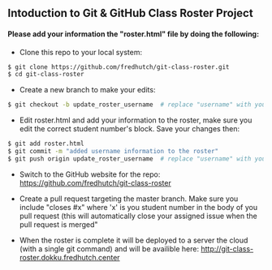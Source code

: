 ## Intoduction to Git & GitHub Class Roster Project

#### Please add your information the "roster.html" file by doing the following:

- Clone this repo to your local system:

```bash
$ git clone https://github.com/fredhutch/git-class-roster.git
$ cd git-class-roster
```

- Create a new branch to make your edits: 

```bash
$ git checkout -b update_roster_username  # replace "username" with your actual username
```

- Edit roster.html and add your information to the roster, make sure you edit the correct student number's block. Save your changes then:

```bash
$ git add roster.html
$ git commit -m "added username information to the roster"
$ git push origin update_roster_username  # replace "username" with your actual username
```

- Switch to the GitHub website for the repo: https://github.com/fredhutch/git-class-roster
- Create a pull request targeting the master branch. Make sure you include "closes #x" where 'x' is you student number in the body of you pull request (this will automatically close your assigned issue when the pull request is merged"

- When the roster is complete it will be deployed to a server the cloud (with a single git command) and will be availible here: http://git-class-roster.dokku.fredhutch.center 
